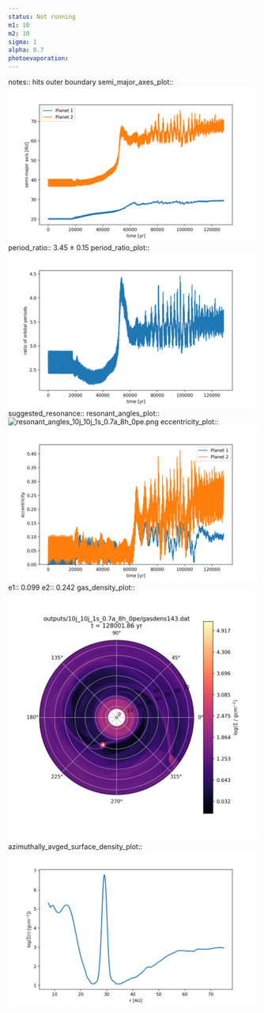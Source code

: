 ```yaml
---
status: Not running
m1: 10
m2: 10
sigma: 1
alpha: 0.7
photoevaporation: 
---
```


notes:: hits outer boundary
semi_major_axes_plot:: ![semi_major_axes_10j_10j_1s_0.7a_8h_0pe.png](plots/semi_major_axes/semi_major_axes_10j_10j_1s_0.7a_8h_0pe.png)
period_ratio:: 3.45 ± 0.15
period_ratio_plot:: ![period_ratio_10j_10j_1s_0.7a_8h_0pe.png](plots/period_ratio/period_ratio_10j_10j_1s_0.7a_8h_0pe.png)
suggested_resonance:: 
resonant_angles_plot:: ![resonant_angles_10j_10j_1s_0.7a_8h_0pe.png](plots/resonant_angles/resonant_angles_10j_10j_1s_0.7a_8h_0pe.png)
eccentricity_plot:: ![eccentricity_10j_10j_1s_0.7a_8h_0pe.png](plots/eccentricity/eccentricity_10j_10j_1s_0.7a_8h_0pe.png)
e1:: 0.099
e2:: 0.242
gas_density_plot:: ![gas_density_10j_10j_1s_0.7a_8h_0pe.png](plots/gas_density/gas_density_10j_10j_1s_0.7a_8h_0pe.png)
azimuthally_avged_surface_density_plot:: ![azimuthally_avged_surface_density_10j_10j_1s_0.7a_8h_0pe.png](plots/azimuthally_avged_surface_density/azimuthally_avged_surface_density_10j_10j_1s_0.7a_8h_0pe.png)
